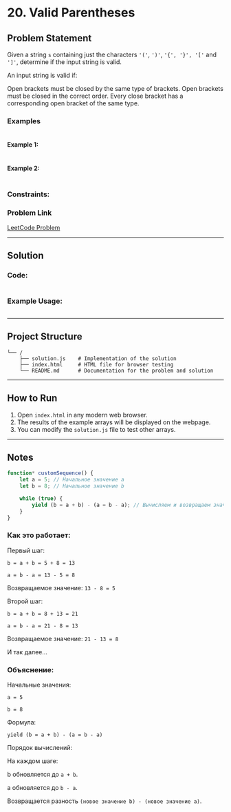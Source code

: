 # 20. Valid Parentheses

## Problem Statement

Given a string `s` containing just the characters `'('`, `')'`, `'{', '}', '['` and `']'`, determine if the input string is valid.

An input string is valid if:

Open brackets must be closed by the same type of brackets.
Open brackets must be closed in the correct order.
Every close bracket has a corresponding open bracket of the same type.

### Examples
```javascript


```

#### Example 1:

```javascript

```


#### Example 2:
```javascript

```

### Constraints:


### Problem Link
[LeetCode Problem](https://leetcode.com/problems/valid-parentheses)

---

## Solution


### Code:
```javascript

```

### Example Usage:
```javascript

```

---

## Project Structure

```
└── /
    ├── solution.js    # Implementation of the solution
    ├── index.html     # HTML file for browser testing
    └── README.md      # Documentation for the problem and solution
```

---

## How to Run

1. Open `index.html` in any modern web browser.
2. The results of the example arrays will be displayed on the webpage.
3. You can modify the `solution.js` file to test other arrays.

---

## Notes

```javascript
function* customSequence() {
    let a = 5; // Начальное значение a
    let b = 8; // Начальное значение b

    while (true) {
        yield (b = a + b) - (a = b - a); // Вычисляем и возвращаем значение
    }
}
```
### Как это работает:
Первый шаг:

`b = a + b = 5 + 8 = 13`

`a = b - a = 13 - 5 = 8`

Возвращаемое значение: `13 - 8 = 5`

Второй шаг:

`b = a + b = 8 + 13 = 21`

`a = b - a = 21 - 8 = 13`

Возвращаемое значение: `21 - 13 = 8`

И так далее...


### Объяснение:
Начальные значения:

`a = 5`

`b = 8`

Формула:

`yield (b = a + b) - (a = b - a)`

Порядок вычислений:

На каждом шаге:

b обновляется до `a + b`.

a обновляется до `b - a`.

Возвращается разность `(новое значение b) - (новое значение a)`.
